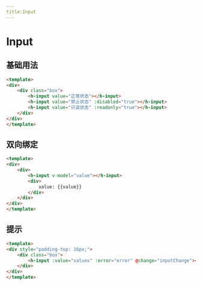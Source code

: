 ```yaml
---
title:Input
---
```

# Input

##  基础用法

<ClientOnly>
   <input-demo-1></input-demo-1>
</ClientOnly>

 
```html 
<template>
<div>
    <div class="box">
        <h-input value="正常状态"></h-input>
        <h-input value="禁止状态" :disabled="true"></h-input>
        <h-input value="只读状态" :readonly="true"></h-input>
    </div>
</div>
</template>
```

##  双向绑定

<ClientOnly>
   <input-demo-2></input-demo-2>
</ClientOnly>

 
```html 
<template>
<div>
    <div>
        <h-input v-model="value"></h-input>
        <div>
            value: {{value}}
        </div>
    </div>
</div>
</template>
```
##  提示
<ClientOnly>
   <input-demo-3></input-demo-3>
</ClientOnly>

```html
<template>
<div style="padding-top: 16px;">
    <div class="box">
        <h-input :value="values" :error="error" @change="inputChange"></h-input>
    </div>
</div>
</template>

```


